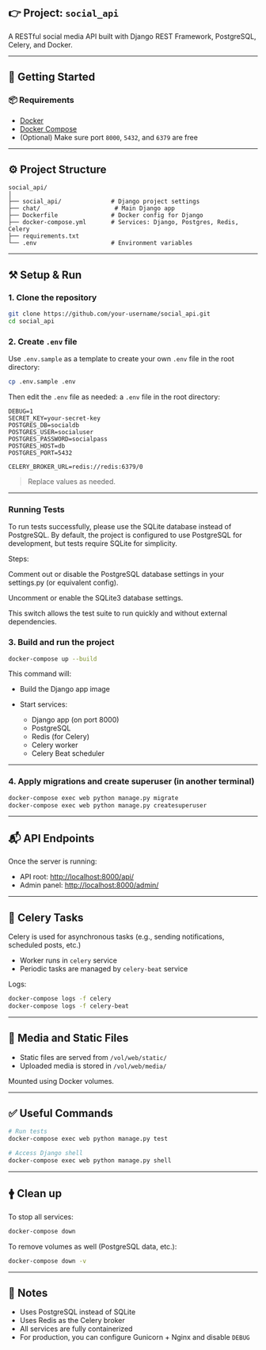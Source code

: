 ## 👉 Project: `social_api`

A RESTful social media API built with Django REST Framework, PostgreSQL, Celery, and Docker.

---

## 🚀 Getting Started

### 📦 Requirements

* [Docker](https://www.docker.com/)
* [Docker Compose](https://docs.docker.com/compose/)
* (Optional) Make sure port `8000`, `5432`, and `6379` are free

---

## ⚙️ Project Structure

```
social_api/
│
├── social_api/              # Django project settings
├── chat/                     # Main Django app
├── Dockerfile               # Docker config for Django
├── docker-compose.yml       # Services: Django, Postgres, Redis, Celery
├── requirements.txt
└── .env                     # Environment variables
```

---

## ⚒️ Setup & Run

### 1. Clone the repository

```bash
git clone https://github.com/your-username/social_api.git
cd social_api
```

### 2. Create `.env` file

Use `.env.sample` as a template to create your own `.env` file in the root directory:

```bash
cp .env.sample .env
```

Then edit the `.env` file as needed: a `.env` file in the root directory:

```
DEBUG=1
SECRET_KEY=your-secret-key
POSTGRES_DB=socialdb
POSTGRES_USER=socialuser
POSTGRES_PASSWORD=socialpass
POSTGRES_HOST=db
POSTGRES_PORT=5432

CELERY_BROKER_URL=redis://redis:6379/0
```

> Replace values as needed.

---

### Running Tests

To run tests successfully, please use the SQLite database instead of PostgreSQL.
By default, the project is configured to use PostgreSQL for development, but tests require SQLite for simplicity.

Steps:

Comment out or disable the PostgreSQL database settings in your settings.py (or equivalent config).

Uncomment or enable the SQLite3 database settings.

This switch allows the test suite to run quickly and without external dependencies.

### 3. Build and run the project

```bash
docker-compose up --build
```

This command will:

* Build the Django app image
* Start services:

  * Django app (on port 8000)
  * PostgreSQL
  * Redis (for Celery)
  * Celery worker
  * Celery Beat scheduler

---

### 4. Apply migrations and create superuser (in another terminal)

```bash
docker-compose exec web python manage.py migrate
docker-compose exec web python manage.py createsuperuser
```

---

## 📬 API Endpoints

Once the server is running:

* API root: [http://localhost:8000/api/](http://localhost:8000/api/)
* Admin panel: [http://localhost:8000/admin/](http://localhost:8000/admin/)

---

## 🔄 Celery Tasks

Celery is used for asynchronous tasks (e.g., sending notifications, scheduled posts, etc.)

* Worker runs in `celery` service
* Periodic tasks are managed by `celery-beat` service

Logs:

```bash
docker-compose logs -f celery
docker-compose logs -f celery-beat
```

---

## 📂 Media and Static Files

* Static files are served from `/vol/web/static/`
* Uploaded media is stored in `/vol/web/media/`

Mounted using Docker volumes.

---

## ✅ Useful Commands

```bash
# Run tests
docker-compose exec web python manage.py test

# Access Django shell
docker-compose exec web python manage.py shell
```

---

## 🛉 Clean up

To stop all services:

```bash
docker-compose down
```

To remove volumes as well (PostgreSQL data, etc.):

```bash
docker-compose down -v
```

---

## 📌 Notes

* Uses PostgreSQL instead of SQLite
* Uses Redis as the Celery broker
* All services are fully containerized
* For production, you can configure Gunicorn + Nginx and disable `DEBUG`
